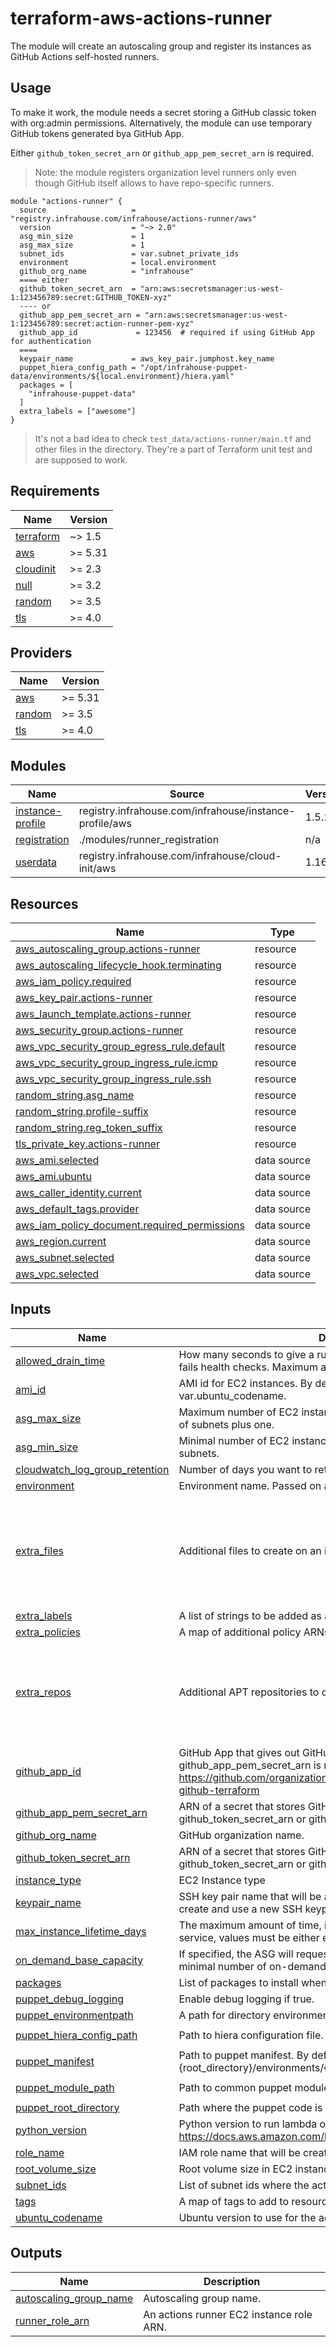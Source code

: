 # terraform-aws-actions-runner
The module will create an autoscaling group and register its instances as GitHub Actions self-hosted runners.

## Usage
To make it work, the module needs a secret storing a GitHub classic token with org:admin permissions. 
Alternatively, the module can use temporary GitHub tokens generated bya GitHub App. 

Either `github_token_secret_arn` or `github_app_pem_secret_arn` is required.

> Note: the module registers organization level runners only even though GitHub itself allows to 
> have repo-specific runners.

```hcl
module "actions-runner" {
  source                   = "registry.infrahouse.com/infrahouse/actions-runner/aws"
  version                  = "~> 2.0"
  asg_min_size             = 1
  asg_max_size             = 1
  subnet_ids               = var.subnet_private_ids
  environment              = local.environment
  github_org_name          = "infrahouse"
  ==== either
  github_token_secret_arn  = "arn:aws:secretsmanager:us-west-1:123456789:secret:GITHUB_TOKEN-xyz"
  ---- or
  github_app_pem_secret_arn = "arn:aws:secretsmanager:us-west-1:123456789:secret:action-runner-pem-xyz"
  github_app_id             = 123456  # required if using GitHub App for authentication     
  ====
  keypair_name             = aws_key_pair.jumphost.key_name
  puppet_hiera_config_path = "/opt/infrahouse-puppet-data/environments/${local.environment}/hiera.yaml"
  packages = [
    "infrahouse-puppet-data"
  ]
  extra_labels = ["awesome"]
}
```

> It's not a bad idea to check `test_data/actions-runner/main.tf` and other files in the directory. 
> They're a part of Terraform unit test and are supposed to work.
## Requirements

| Name | Version |
|------|---------|
| <a name="requirement_terraform"></a> [terraform](#requirement\_terraform) | ~> 1.5 |
| <a name="requirement_aws"></a> [aws](#requirement\_aws) | >= 5.31 |
| <a name="requirement_cloudinit"></a> [cloudinit](#requirement\_cloudinit) | >= 2.3 |
| <a name="requirement_null"></a> [null](#requirement\_null) | >= 3.2 |
| <a name="requirement_random"></a> [random](#requirement\_random) | >= 3.5 |
| <a name="requirement_tls"></a> [tls](#requirement\_tls) | >= 4.0 |

## Providers

| Name | Version |
|------|---------|
| <a name="provider_aws"></a> [aws](#provider\_aws) | >= 5.31 |
| <a name="provider_random"></a> [random](#provider\_random) | >= 3.5 |
| <a name="provider_tls"></a> [tls](#provider\_tls) | >= 4.0 |

## Modules

| Name | Source | Version |
|------|--------|---------|
| <a name="module_instance-profile"></a> [instance-profile](#module\_instance-profile) | registry.infrahouse.com/infrahouse/instance-profile/aws | 1.5.1 |
| <a name="module_registration"></a> [registration](#module\_registration) | ./modules/runner_registration | n/a |
| <a name="module_userdata"></a> [userdata](#module\_userdata) | registry.infrahouse.com/infrahouse/cloud-init/aws | 1.16.0 |

## Resources

| Name | Type |
|------|------|
| [aws_autoscaling_group.actions-runner](https://registry.terraform.io/providers/hashicorp/aws/latest/docs/resources/autoscaling_group) | resource |
| [aws_autoscaling_lifecycle_hook.terminating](https://registry.terraform.io/providers/hashicorp/aws/latest/docs/resources/autoscaling_lifecycle_hook) | resource |
| [aws_iam_policy.required](https://registry.terraform.io/providers/hashicorp/aws/latest/docs/resources/iam_policy) | resource |
| [aws_key_pair.actions-runner](https://registry.terraform.io/providers/hashicorp/aws/latest/docs/resources/key_pair) | resource |
| [aws_launch_template.actions-runner](https://registry.terraform.io/providers/hashicorp/aws/latest/docs/resources/launch_template) | resource |
| [aws_security_group.actions-runner](https://registry.terraform.io/providers/hashicorp/aws/latest/docs/resources/security_group) | resource |
| [aws_vpc_security_group_egress_rule.default](https://registry.terraform.io/providers/hashicorp/aws/latest/docs/resources/vpc_security_group_egress_rule) | resource |
| [aws_vpc_security_group_ingress_rule.icmp](https://registry.terraform.io/providers/hashicorp/aws/latest/docs/resources/vpc_security_group_ingress_rule) | resource |
| [aws_vpc_security_group_ingress_rule.ssh](https://registry.terraform.io/providers/hashicorp/aws/latest/docs/resources/vpc_security_group_ingress_rule) | resource |
| [random_string.asg_name](https://registry.terraform.io/providers/hashicorp/random/latest/docs/resources/string) | resource |
| [random_string.profile-suffix](https://registry.terraform.io/providers/hashicorp/random/latest/docs/resources/string) | resource |
| [random_string.reg_token_suffix](https://registry.terraform.io/providers/hashicorp/random/latest/docs/resources/string) | resource |
| [tls_private_key.actions-runner](https://registry.terraform.io/providers/hashicorp/tls/latest/docs/resources/private_key) | resource |
| [aws_ami.selected](https://registry.terraform.io/providers/hashicorp/aws/latest/docs/data-sources/ami) | data source |
| [aws_ami.ubuntu](https://registry.terraform.io/providers/hashicorp/aws/latest/docs/data-sources/ami) | data source |
| [aws_caller_identity.current](https://registry.terraform.io/providers/hashicorp/aws/latest/docs/data-sources/caller_identity) | data source |
| [aws_default_tags.provider](https://registry.terraform.io/providers/hashicorp/aws/latest/docs/data-sources/default_tags) | data source |
| [aws_iam_policy_document.required_permissions](https://registry.terraform.io/providers/hashicorp/aws/latest/docs/data-sources/iam_policy_document) | data source |
| [aws_region.current](https://registry.terraform.io/providers/hashicorp/aws/latest/docs/data-sources/region) | data source |
| [aws_subnet.selected](https://registry.terraform.io/providers/hashicorp/aws/latest/docs/data-sources/subnet) | data source |
| [aws_vpc.selected](https://registry.terraform.io/providers/hashicorp/aws/latest/docs/data-sources/vpc) | data source |

## Inputs

| Name | Description | Type | Default | Required |
|------|-------------|------|---------|:--------:|
| <a name="input_allowed_drain_time"></a> [allowed\_drain\_time](#input\_allowed\_drain\_time) | How many seconds to give a running job to finish after the instance fails health checks. Maximum allowed value is 900 seconds. | `number` | `900` | no |
| <a name="input_ami_id"></a> [ami\_id](#input\_ami\_id) | AMI id for EC2 instances. By default, latest Ubuntu var.ubuntu\_codename. | `string` | `null` | no |
| <a name="input_asg_max_size"></a> [asg\_max\_size](#input\_asg\_max\_size) | Maximum number of EC2 instances in the ASG. By default, the number of subnets plus one. | `number` | `null` | no |
| <a name="input_asg_min_size"></a> [asg\_min\_size](#input\_asg\_min\_size) | Minimal number of EC2 instances in the ASG. By default, the number of subnets. | `number` | `null` | no |
| <a name="input_cloudwatch_log_group_retention"></a> [cloudwatch\_log\_group\_retention](#input\_cloudwatch\_log\_group\_retention) | Number of days you want to retain log events in the log group. | `number` | `365` | no |
| <a name="input_environment"></a> [environment](#input\_environment) | Environment name. Passed on as a puppet fact. | `string` | n/a | yes |
| <a name="input_extra_files"></a> [extra\_files](#input\_extra\_files) | Additional files to create on an instance. | <pre>list(<br/>    object(<br/>      {<br/>        content     = string<br/>        path        = string<br/>        permissions = string<br/>      }<br/>    )<br/>  )</pre> | `[]` | no |
| <a name="input_extra_labels"></a> [extra\_labels](#input\_extra\_labels) | A list of strings to be added as actions runner labels. | `list(string)` | `[]` | no |
| <a name="input_extra_policies"></a> [extra\_policies](#input\_extra\_policies) | A map of additional policy ARNs to attach to the instance role. | `map(string)` | `{}` | no |
| <a name="input_extra_repos"></a> [extra\_repos](#input\_extra\_repos) | Additional APT repositories to configure on an instance. | <pre>map(<br/>    object(<br/>      {<br/>        source = string<br/>        key    = string<br/>      }<br/>    )<br/>  )</pre> | `{}` | no |
| <a name="input_github_app_id"></a> [github\_app\_id](#input\_github\_app\_id) | GitHub App that gives out GitHub tokens for Terraform. Required if github\_app\_pem\_secret\_arn is not null. For instance, https://github.com/organizations/infrahouse/settings/apps/infrahouse-github-terraform | `any` | `null` | no |
| <a name="input_github_app_pem_secret_arn"></a> [github\_app\_pem\_secret\_arn](#input\_github\_app\_pem\_secret\_arn) | ARN of a secret that stores GitHub App PEM key. Either github\_token\_secret\_arn or github\_app\_pem\_secret\_arn is required. | `string` | `null` | no |
| <a name="input_github_org_name"></a> [github\_org\_name](#input\_github\_org\_name) | GitHub organization name. | `string` | n/a | yes |
| <a name="input_github_token_secret_arn"></a> [github\_token\_secret\_arn](#input\_github\_token\_secret\_arn) | ARN of a secret that stores GitHub token. Either github\_token\_secret\_arn or github\_app\_pem\_secret\_arn is required. | `string` | `null` | no |
| <a name="input_instance_type"></a> [instance\_type](#input\_instance\_type) | EC2 Instance type | `string` | `"t3a.micro"` | no |
| <a name="input_keypair_name"></a> [keypair\_name](#input\_keypair\_name) | SSH key pair name that will be added to the postfix instance.By default, create and use a new SSH keypair. | `string` | `null` | no |
| <a name="input_max_instance_lifetime_days"></a> [max\_instance\_lifetime\_days](#input\_max\_instance\_lifetime\_days) | The maximum amount of time, in \_days\_, that an instance can be in service, values must be either equal to 0 or between 7 and 365 days. | `number` | `30` | no |
| <a name="input_on_demand_base_capacity"></a> [on\_demand\_base\_capacity](#input\_on\_demand\_base\_capacity) | If specified, the ASG will request spot instances and this will be the minimal number of on-demand instances. | `number` | `null` | no |
| <a name="input_packages"></a> [packages](#input\_packages) | List of packages to install when the instances bootstraps. | `list(string)` | `[]` | no |
| <a name="input_puppet_debug_logging"></a> [puppet\_debug\_logging](#input\_puppet\_debug\_logging) | Enable debug logging if true. | `bool` | `false` | no |
| <a name="input_puppet_environmentpath"></a> [puppet\_environmentpath](#input\_puppet\_environmentpath) | A path for directory environments. | `string` | `"{root_directory}/environments"` | no |
| <a name="input_puppet_hiera_config_path"></a> [puppet\_hiera\_config\_path](#input\_puppet\_hiera\_config\_path) | Path to hiera configuration file. | `string` | `"{root_directory}/environments/{environment}/hiera.yaml"` | no |
| <a name="input_puppet_manifest"></a> [puppet\_manifest](#input\_puppet\_manifest) | Path to puppet manifest. By default ih-puppet will apply {root\_directory}/environments/{environment}/manifests/site.pp. | `string` | `null` | no |
| <a name="input_puppet_module_path"></a> [puppet\_module\_path](#input\_puppet\_module\_path) | Path to common puppet modules. | `string` | `"{root_directory}/environments/{environment}/modules:{root_directory}/modules"` | no |
| <a name="input_puppet_root_directory"></a> [puppet\_root\_directory](#input\_puppet\_root\_directory) | Path where the puppet code is hosted. | `string` | `"/opt/puppet-code"` | no |
| <a name="input_python_version"></a> [python\_version](#input\_python\_version) | Python version to run lambda on. Must one of https://docs.aws.amazon.com/lambda/latest/dg/lambda-runtimes.html | `string` | `"python3.12"` | no |
| <a name="input_role_name"></a> [role\_name](#input\_role\_name) | IAM role name that will be created and used by EC2 instances | `string` | `"actions-runner"` | no |
| <a name="input_root_volume_size"></a> [root\_volume\_size](#input\_root\_volume\_size) | Root volume size in EC2 instance in Gigabytes | `number` | `30` | no |
| <a name="input_subnet_ids"></a> [subnet\_ids](#input\_subnet\_ids) | List of subnet ids where the actions runner instances will be created. | `list(string)` | n/a | yes |
| <a name="input_tags"></a> [tags](#input\_tags) | A map of tags to add to resources. | `map` | `{}` | no |
| <a name="input_ubuntu_codename"></a> [ubuntu\_codename](#input\_ubuntu\_codename) | Ubuntu version to use for the actions runner. | `string` | `"jammy"` | no |

## Outputs

| Name | Description |
|------|-------------|
| <a name="output_autoscaling_group_name"></a> [autoscaling\_group\_name](#output\_autoscaling\_group\_name) | Autoscaling group name. |
| <a name="output_runner_role_arn"></a> [runner\_role\_arn](#output\_runner\_role\_arn) | An actions runner EC2 instance role ARN. |
